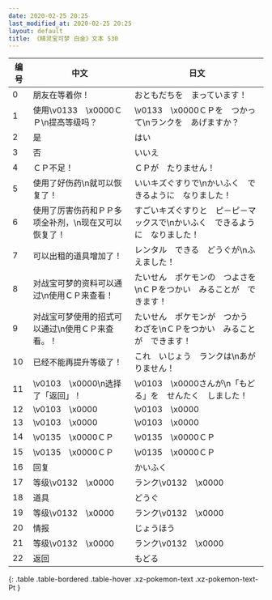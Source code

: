```yaml
---
date: 2020-02-25 20:25
last_modified_at: 2020-02-25 20:25
layout: default
title: 《精灵宝可梦 白金》文本 530
---
```

| 编号 | 中文 | 日文 |
| ---- | ---- | ---- |
| 0 | 朋友在等着你！ | おともだちを　まっています！ |
| 1 | 使用\v0133　\x0000ＣＰ\n提高等级吗？ | \v0133　\x0000ＣＰを　つかって\nランクを　あげますか？ |
| 2 | 是 | はい |
| 3 | 否 | いいえ |
| 4 | ＣＰ不足！ | ＣＰが　たりません！ |
| 5 | 使用了好伤药\n就可以恢复了！ | いいキズぐすりで\nかいふく　できるように　なりました！ |
| 6 | 使用了厉害伤药和ＰＰ多项全补剂，\n现在又可以恢复了！ | すごいキズぐすりと　ピ－ピ－マックスで\nかいふく　できるように　なりました！ |
| 7 | 可以出租的道具增加了！ | レンタル　できる　どうぐが\nふえました！ |
| 8 | 对战宝可梦的资料可以通过\n使用ＣＰ来查看！ | たいせん　ポケモンの　つよさを\nＣＰをつかい　みることが　できます！ |
| 9 | 对战宝可梦使用的招式可以通过\n使用ＣＰ来查看。！ | たいせん　ポケモンが　つかう　わざを\nＣＰをつかい　みることが　できます！ |
| 10 | 已经不能再提升等级了！ | これ　いじょう　ランクは\nあがりません！ |
| 11 | \v0103　\x0000\n选择了「返回」！ | \v0103　\x0000さんが\n「もどる」を　せんたく　しました！ |
| 12 | \v0103　\x0000 | \v0103　\x0000 |
| 13 | \v0103　\x0000 | \v0103　\x0000 |
| 14 | \v0135　\x0000ＣＰ | \v0135　\x0000ＣＰ |
| 15 | \v0135　\x0000ＣＰ | \v0135　\x0000ＣＰ |
| 16 | 回复 | かいふく |
| 17 | 等级\v0132　\x0000 | ランク\v0132　\x0000 |
| 18 | 道具 | どうぐ |
| 19 | 等级\v0132　\x0000 | ランク\v0132　\x0000 |
| 20 | 情报 | じょうほう |
| 21 | 等级\v0132　\x0000 | ランク\v0132　\x0000 |
| 22 | 返回 | もどる |
{: .table .table-bordered .table-hover .xz-pokemon-text .xz-pokemon-text-Pt }
